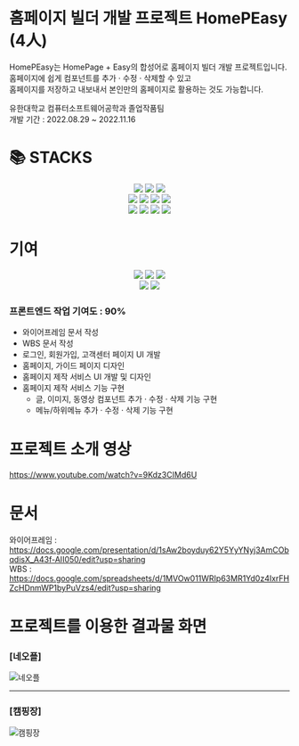 # 홈페이지 빌더 개발 프로젝트 HomePEasy (4人)
HomePEasy는 HomePage + Easy의 합성어로 홈페이지 빌더 개발 프로젝트입니다.  
홈페이지에 쉽게 컴포넌트를 추가 · 수정 · 삭제할 수 있고  
홈페이지를 저장하고 내보내서 본인만의 홈페이지로 활용하는 것도 가능합니다.

유한대학교 컴퓨터소프트웨어공학과 졸업작품팀  
개발 기간 : 2022.08.29 ~ 2022.11.16

<div><h1>📚 STACKS</h1></div>
<div align=center> 
  <img src="https://img.shields.io/badge/html5-E34F26?style=for-the-badge&logo=html5&logoColor=white"> 
  <img src="https://img.shields.io/badge/css-1572B6?style=for-the-badge&logo=css3&logoColor=white">
  <img src="https://img.shields.io/badge/bootstrap-7952B3?style=for-the-badge&logo=bootstrap&logoColor=white">
  <br>
  
  <img src="https://img.shields.io/badge/javascript-F7DF1E?style=for-the-badge&logo=javascript&logoColor=black">
  <img src="https://img.shields.io/badge/react-61DAFB?style=for-the-badge&logo=react&logoColor=black">
  <img src="https://img.shields.io/badge/java-007396?style=for-the-badge&logo=java&logoColor=white">
  <img src="https://img.shields.io/badge/spring-6DB33F?style=for-the-badge&logo=spring&logoColor=white"> 
  <br>
  
  <img src="https://img.shields.io/badge/Visual Studio Code-007ACC?style=for-the-badge&logo=Visual Studio Code&logoColor=white"/>
  <img src="https://img.shields.io/badge/eclipse-2C2255?style=for-the-badge&logo=eclipse&logoColor=white">
  <img src="https://img.shields.io/badge/mysql-4479A1?style=for-the-badge&logo=mysql&logoColor=white"> 
  <img src="https://img.shields.io/badge/amazonaws-232F3E?style=for-the-badge&logo=amazonaws&logoColor=white"> 
  <br>
</div>

# 기여
<div align=center>
  <img src="https://img.shields.io/badge/html5-E34F26?style=for-the-badge&logo=html5&logoColor=white"> 
  <img src="https://img.shields.io/badge/css-1572B6?style=for-the-badge&logo=css3&logoColor=white">
  <img src="https://img.shields.io/badge/javascript-F7DF1E?style=for-the-badge&logo=javascript&logoColor=black">
  <br>

  <img src="https://img.shields.io/badge/react-61DAFB?style=for-the-badge&logo=react&logoColor=black">
  <img src="https://img.shields.io/badge/Visual Studio Code-007ACC?style=for-the-badge&logo=Visual Studio Code&logoColor=white"/>
</div>

### 프론트엔드 작업 기여도 : 90%

- 와이어프레임 문서 작성
- WBS 문서 작성
- 로그인, 회원가입, 고객센터 페이지 UI 개발
- 홈페이지, 가이드 페이지 디자인
- 홈페이지 제작 서비스 UI 개발 및 디자인
- 홈페이지 제작 서비스 기능 구현
  - 글, 이미지, 동영상 컴포넌트 추가 · 수정 · 삭제 기능 구현
  - 메뉴/하위메뉴 추가 · 수정 · 삭제 기능 구현

# 프로젝트 소개 영상
https://www.youtube.com/watch?v=9Kdz3CIMd6U

# 문서
와이어프레임 : https://docs.google.com/presentation/d/1sAw2boyduy62Y5YyYNyj3AmCObqdisX_A43f-AII050/edit?usp=sharing  
WBS : https://docs.google.com/spreadsheets/d/1MVOw011WRIp63MR1Yd0z4IxrFHZcHDnmWP1byPuVzs4/edit?usp=sharing  

# 프로젝트를 이용한 결과물 화면

### [네오플]
![네오플](https://github.com/Juru99/HomePEasy/assets/96530621/fd908756-5cc5-41f7-a983-29da22f3ad81)

---

### [캠핑장]
![캠핑장](https://github.com/Juru99/HomePEasy/assets/96530621/a05e3b3d-64b6-490a-aa82-c9577c8fe1fa)





